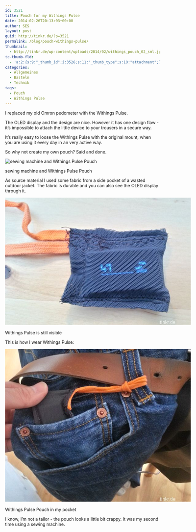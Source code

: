 ```yaml
---
id: 3521
title: Pouch for my Withings Pulse
date: 2014-02-26T20:13:03+00:00
author: SES
layout: post
guid: http://tinkr.de/?p=3521
permalink: /blog/pouch-withings-pulse/
thumbnail:
  - http://tinkr.de/wp-content/uploads/2014/02/withings_pouch_02_sml.jpg
tc-thumb-fld:
  - 'a:2:{s:9:"_thumb_id";i:3526;s:11:"_thumb_type";s:10:"attachment";}'
categories:
  - Allgemeines
  - Basteln
  - Technik
tags:
  - Pouch
  - Withings Pulse
---
```

I replaced my old Omron pedometer with the Withings Pulse.

The OLED display and the design are nice. However it has one design flaw - it&#8217;s impossible to attach the little device to your trousers in a secure way.

It&#8217;s really easy to loose the Withings Pulse with the original mount, when you are using it every day in an very active way.

So why not create my own pouch? Said and done.


<div id="attachment_3523" style="width: 616px" class="wp-caption alignnone">
  <img aria-describedby="caption-attachment-3523" loading="lazy" src="/assets/2014/02/withings_pouch_01.jpg" alt="sewing machine and Withings Pulse Pouch" width="606" height="455" class="size-full wp-image-3523" srcset="/assets/2014/02/withings_pouch_01.jpg 606w, /assets/2014/02/withings_pouch_01-240x180.jpg 240w" sizes="(max-width: 606px) 100vw, 606px" />

  <p id="caption-attachment-3523" class="wp-caption-text">
    sewing machine and Withings Pulse Pouch
  </p>
</div>

As source material I used some fabric from a side pocket of a wasted outdoor jacket. The fabric is durable and you can also see the OLED display through it.


<div id="attachment_3524" style="width: 616px" class="wp-caption alignnone">
  <img aria-describedby="caption-attachment-3524" loading="lazy" src="/assets/2014/02/withings_pouch_02.jpg" alt="Withings Pulse is still visible" width="606" height="415" class="size-full wp-image-3524" />

  <p id="caption-attachment-3524" class="wp-caption-text">
    Withings Pulse is still visible
  </p>
</div>

This is how I wear Withings Pulse:


<div id="attachment_3526" style="width: 616px" class="wp-caption alignnone">
  <img aria-describedby="caption-attachment-3526" loading="lazy" src="/assets/2014/02/withings_pouch_03.jpg" alt="Withings Pulse Pouch in my pocket" width="606" height="498" class="size-full wp-image-3526" />

  <p id="caption-attachment-3526" class="wp-caption-text">
    Withings Pulse Pouch in my pocket
  </p>
</div>

I know, I&#8217;m not a tailor - the pouch looks a little bit crappy. It was my second time using a sewing machine.
